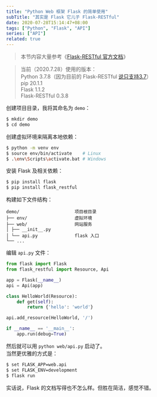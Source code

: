 ```yaml
---
title: "Python Web 框架 Flask 的简单使用"
subTitle: "其实是 Flask 它儿子 Flask-RESTful"
date: 2020-07-28T15:14:47+08:00
tags: ["Python", "Flask", "API"]
series: ["API"]
related: true
---
```


> 本节内容大量参考《[Flask-RESTful 官方文档](https://flask-restful.readthedocs.io/en/latest/)》  

> 当前（2020.7.28）使用的版本：  
> Python 3.7.8（因为目前的 Flask-RESTful [说只支持3.7](https://flask-restful.readthedocs.io/en/latest/installation.html)）  
> pip 20.1.1  
> Flask 1.1.2  
> Flask-RESTful 0.3.8  

创建项目目录，我将其命名为 `demo`：  
```bash
$ mkdir demo
$ cd demo
```

创建虚拟环境来隔离本地依赖：  
```bash
$ python -m venv env
$ source env/bin/activate    # Linux
$ .\env\Scripts\activate.bat # Windows
```

安装 Flask 及相关依赖：  
```bash
$ pip install flask
$ pip install flask_restful
```

构建如下文件结构：  
```
demo/                     项目根目录
├── env/                  虚拟环境
├── web/                  网站服务
│ ├── __init__.py
│ └── api.py              flask 入口
└── ...
```

编辑 `api.py` 文件：  
```Python
from flask import Flask
from flask_restful import Resource, Api

app = Flask(__name__)
api = Api(app)

class HelloWorld(Resource):
    def get(self):
        return {'hello': 'world'}

api.add_resource(HelloWorld, '/')

if __name__ == '__main__':
    app.run(debug=True)
```

然后就可以用 `python web/api.py` 启动了。  
当然更优雅的方式是：  
```cmd
$ set FLASK_APP=web.api
$ set FLASK_ENV=development
$ flask run
```

实话说，Flask 的文档写得也不怎么样。但胜在简洁，感觉不错。  
